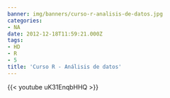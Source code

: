 ```yaml
---
banner: img/banners/curso-r-analisis-de-datos.jpg
categories:
- NA
date: 2012-12-18T11:59:21.000Z
tags:
- HD
- R
- 5
title: 'Curso R - Análisis de datos'
---
```


 

{{< youtube uK31EnqbHHQ >}}
